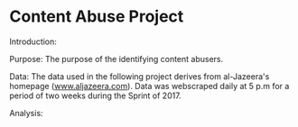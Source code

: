 # Content Abuse Project

Introduction:

Purpose:
The purpose of the identifying content abusers.

Data:
The data used in the following project derives from al-Jazeera's homepage (www.aljazeera.com).  Data was webscraped daily at 5 p.m for a period of two weeks during the Sprint of 2017. 

Analysis:

